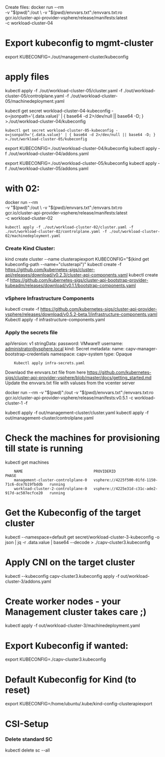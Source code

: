 
Create files:
docker run --rm \
  -v "$(pwd)":/out \
  -v "$(pwd)/envvars.txt":/envvars.txt:ro \
  gcr.io/cluster-api-provider-vsphere/release/manifests:latest \
  -c workload-cluster-04


  # Export kubeconfig to mgmt-cluster
  export KUBECONFIG=./out/management-cluster/kubeconfig

  # apply files
  kubectl apply -f ./out/workload-cluster-05/cluster.yaml -f ./out/workload-cluster-05/controlplane.yaml -f ./out/workload-cluster-05/machinedeployment.yaml

  kubectl get secret workload-cluster-04-kubeconfig -o=jsonpath='{.data.value}' | { base64 -d 2>/dev/null || base64 -D; } >./out/workload-cluster-04/kubeconfig

    kubectl get secret workload-cluster-05-kubeconfig -o=jsonpath='{.data.value}' | { base64 -d 2>/dev/null || base64 -D; } >./out/workload-cluster-05/kubeconfig

export KUBECONFIG=./out/workload-cluster-04/kubeconfig
kubectl apply -f ./out/workload-cluster-04/addons.yaml

export KUBECONFIG=./out/workload-cluster-05/kubeconfig
kubectl apply -f ./out/workload-cluster-05/addons.yaml


# with 02:
docker run --rm \
  -v "$(pwd)":/out \
  -v "$(pwd)/envvars.txt":/envvars.txt:ro \
  gcr.io/cluster-api-provider-vsphere/release/manifests:latest \
  -c workload-cluster-02

    kubectl apply -f ./out/workload-cluster-02/cluster.yaml -f ./out/workload-cluster-02/controlplane.yaml -f ./out/workload-cluster-02/machinedeployment.yaml







### Create Kind Cluster:
kind create cluster --name clusterapiexport KUBECONFIG="$(kind get kubeconfig-path --name="clusterapi")"
kubectl create -f https://github.com/kubernetes-sigs/cluster-api/releases/download/v0.2.3/cluster-api-components.yaml
kubectl create -f https://github.com/kubernetes-sigs/cluster-api-bootstrap-provider-kubeadm/releases/download/v0.1.1/bootstrap-components.yaml

### vSphere Infrastructure Components
kubectl create -f  https://github.com/kubernetes-sigs/cluster-api-provider-vsphere/releases/download/v0.5.2-beta.1/infrastructure-components.yaml
Kubectl apply -f infrastructure-components.yaml 

### Apply the secrets file
apiVersion: v1
stringData:
password: VMware1!
username: administrator@vsphere.local
kind: Secret
metadata:
name: capv-manager-bootstrap-credentials
namespace: capv-system
type: Opaque

        Kubectl apply infra-secrets.yaml


Downlaod the envvars.txt file from here https://github.com/kubernetes-sigs/cluster-api-provider-vsphere/blob/master/docs/getting_started.md
Update the envvars.txt file with valuses from the vcenter server

docker run --rm -v "$(pwd)":/out -v "$(pwd)/envvars.txt":/envvars.txt:ro gcr.io/cluster-api-provider-vsphere/release/manifests:v0.5.1 -c workload-cluster-1 -f

 kubectl apply -f out/management-cluster/cluster.yaml 
 kubectl apply -f out/management-cluster/controlplane.yaml 

# Check the machines for provisioning till state is running
kubectl get machines

        NAME                                PROVIDERID                                       PHASE
        management-cluster-controlplane-0   vsphere://4225f500-01fd-1150-71c6-dce7b19fbddb   running
        workload-cluster-2-controlplane-0   vsphere://4225e31d-c31c-ade2-917d-ac507ecfce20   running


# Get the Kubeconfig of the target cluster
kubectl --namespace=default get secret/workload-cluster-3-kubeconfig -o json   | jq -r .data.value   | base64 --decode   > ./capv-cluster3.kubeconfig


# Apply CNI on the target cluster
kubectl --kubeconfig capv-cluster3.kubeconfig apply -f out/workload-cluster-3/addons.yaml

# Create worker nodes - your Management cluster takes care ;)
 kubectl apply -f out/workload-cluster-3/machinedeployment.yaml

# Export Kubeconfig if wanted:
export KUBECONFIG=./capv-cluster3.kubeconfig

# Default Kubeconfig for Kind (to reset)
export KUBECONFIG=/home/ubuntu/.kube/kind-config-clusterapiexport

# CSI-Setup

### Delete standard SC
kubectl delete sc --all

